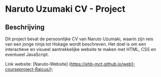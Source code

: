 # Naruto Uzumaki CV - Project

## Beschrijving

Dit project bevat de persoonlijke CV van Naruto Uzumaki, waarin zijn reis van een jonge ninja tot Hokage wordt beschreven.
Het doel is om een interactieve en visueel aantrekkelijke website te maken met HTML, CSS en eventueel JavaScript.

Link website: [Naruto-Website] (https://ehb-mct.github.io/web1-courseproject-Raicus/);
